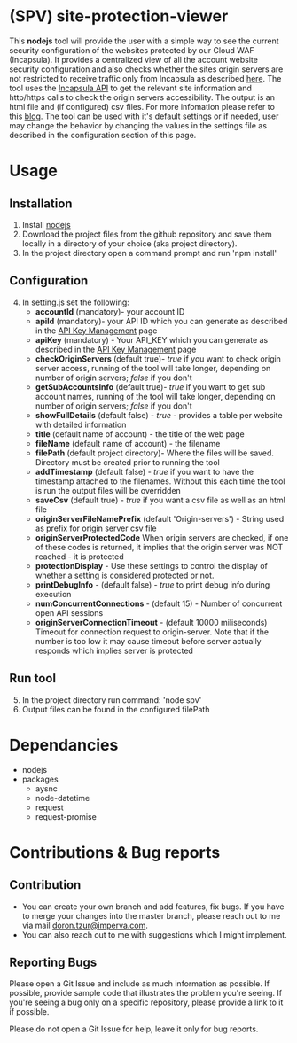 # (SPV) site-protection-viewer
This **nodejs** tool will provide the user with a simple way to see the current security configuration of the websites protected by our Cloud WAF (Incapsula). It provides a centralized view of all the account website security configuration and also checks whether the sites origin servers are not restricted to receive traffic only from Incapsula as described [here](https://support.incapsula.com/hc/en-us/articles/200627570-Restricting-direct-access-to-your-website-Incapsula-s-IP-addresses-). The tool uses the [Incapsula API](https://docs.incapsula.com/Content/API/api.htm) to get the relevant site information and http/https calls to check the origin servers accessibility.
The output is an html file and (if configured) csv files. 
For more infomation please refer to this [blog](https://www.imperva.com/blog/enhance-imperva-cloud-waf-with-a-new-management-tool-in-the-imperva-github/).
The tool can be used with it's default settings or if needed, user may change the behavior by changing the values in the settings file as described in the configuration section of this page.

# Usage
## Installation
1. Install [nodejs](https://nodejs.org/en/download/)
2. Download the project files from the github repository and save them locally in a directory of your choice (aka project directory).
3. In the project directory open a command prompt and run 'npm install'
## Configuration
4. In setting.js set the following:
   - **accountId** (mandatory)- your account ID
   - **apiId** (mandatory)- your API ID which you can generate as described in the [API Key Management](https://docs.incapsula.com/Content/management-console-and-settings/api-keys.htm) page
   - **apiKey** (mandatory) - Your API_KEY which you can generate as described in the [API Key Management](https://docs.incapsula.com/Content/management-console-and-settings/api-keys.htm) page
   - **checkOriginServers** (default true)- *true* if you want to check origin server access, running of the tool will take longer, depending on number of origin servers; *false* if you don't
   - **getSubAccountsInfo** (default true)- *true* if you want to get sub account names, running of the tool will take longer, depending on number of origin servers; *false* if you don't
   - **showFullDetails** (default false) - *true* - provides a table per website with detailed information
   - **title** (default name of account) - the title of the web page
   - **fileName** (default name of account) - the filename
   - **filePath** (default project directory)- Where the files will be saved. Directory must be created prior to running the tool
   - **addTimestamp** (default false) - *true* if you want to have the timestamp attached to the filenames. Without this each time the tool is run the output files will be overridden
   - **saveCsv** (default true) - *true* if you want a csv file as well as an html file
   - **originServerFileNamePrefix** (default 'Origin-servers') - String used as prefix for origin server csv file
   - **originServerProtectedCode** When origin servers are checked, if one of these codes is returned, it implies that the origin server was NOT reached - it is protected
   - **protectionDisplay** - Use these settings to control the display of whether a setting is considered protected or not.
   - **printDebugInfo** - (default false) - *true* to print debug info during execution	
   - **numConcurrentConnections** - (default 15) - Number of concurrent open API sessions
   - **originServerConnectionTimeout** - (default 10000 miliseconds) Timeout for connection request to origin-server. Note that if the number is too low it may cause timeout before server actually responds which implies server is protected
   
## Run tool
5.  In the project directory run command: 'node spv'
6.  Output files can be found in the configured filePath

# Dependancies
- nodejs
- packages
  - aysnc
  - node-datetime
  - request
  - request-promise
  
# Contributions & Bug reports
## Contribution
- You can create your own branch and add features, fix bugs.
If you have to merge your changes into the master branch, please reach out to me via mail doron.tzur@imperva.com.
- You can also reach out to me with suggestions which I might implement.

## Reporting Bugs
Please open a Git Issue and include as much information as possible. If possible, provide sample code that illustrates the problem you're seeing. If you're seeing a bug only on a specific repository, please provide a link to it if possible.

Please do not open a Git Issue for help, leave it only for bug reports.
